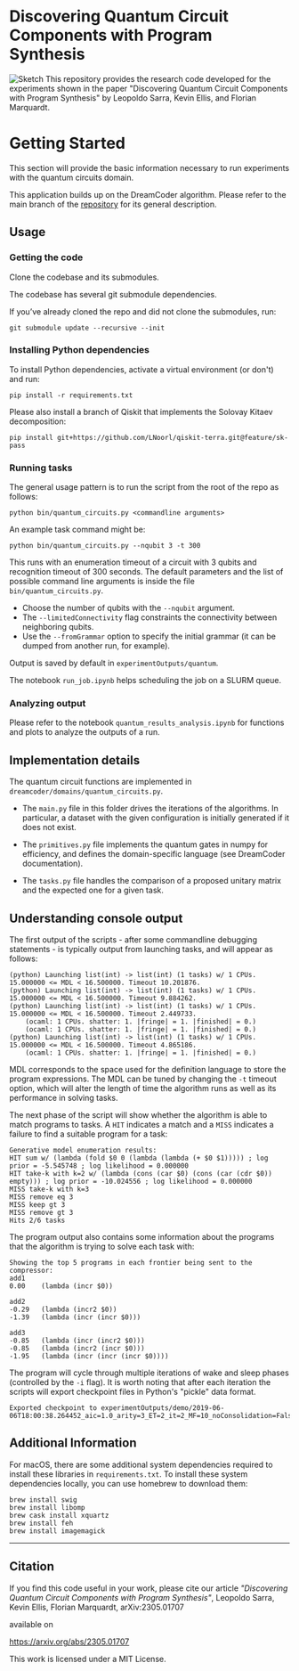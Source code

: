 # Discovering Quantum Circuit Components with Program Synthesis

![Sketch](figures/algorithm_sketch.png)
This repository provides the research code developed for the experiments shown in the paper "Discovering Quantum Circuit Components with Program Synthesis" by Leopoldo Sarra, Kevin Ellis, and Florian Marquardt.


# Getting Started

This section will provide the basic information necessary to run experiments with the quantum circuits domain.

This application builds up on the DreamCoder algorithm. Please refer to the main branch of the [repository](https://github.com/ellisk42/ec) for its general description.

## Usage

### Getting the code

Clone the codebase and its submodules.

The codebase has several git submodule dependencies.

If you’ve already cloned the repo and did not clone the submodules, run:
```
git submodule update --recursive --init
```

### Installing Python dependencies

To install Python dependencies, activate a virtual environment (or don't) and run:
```
pip install -r requirements.txt
```
Please also install a branch of Qiskit that implements the Solovay Kitaev decomposition:
```
pip install git+https://github.com/LNoorl/qiskit-terra.git@feature/sk-pass
```

### Running tasks

The general usage pattern is to run the script from the root of the repo as follows:
```
python bin/quantum_circuits.py <commandline arguments>
```

An example task command might be:
```
python bin/quantum_circuits.py --nqubit 3 -t 300
```
This runs with an enumeration timeout of a circuit with 3 qubits and recognition timeout of 300 seconds.
The default parameters and the list of possible command line arguments is inside the file `bin/quantum_circuits.py`.
- Choose the number of qubits with the `--nqubit` argument.
- The `--limitedConnectivity` flag constraints the connectivity between neighboring qubits.
- Use the `--fromGrammar` option to specify the initial grammar (it can be dumped from another run, for example).

Output is saved by default in `experimentOutputs/quantum`.

The notebook `run_job.ipynb` helps scheduling the job on a SLURM queue.


### Analyzing output

Please refer to the notebook `quantum_results_analysis.ipynb` for functions and plots to analyze the outputs of a run.

## Implementation details
The quantum circuit functions are implemented in `dreamcoder/domains/quantum_circuits.py`.

- The `main.py` file in this folder drives the iterations of the algorithms.
In particular, a dataset with the given configuration is initially generated if it does not exist. 

- The `primitives.py` file implements the quantum gates in numpy for efficiency, and defines the domain-specific language (see DreamCoder documentation).

- The `tasks.py` file handles the comparison of a proposed unitary matrix and the expected one for a given task.

## Understanding console output

The first output of the scripts - after some commandline debugging statements - is typically output from launching tasks, and will appear as follows:
```
(python) Launching list(int) -> list(int) (1 tasks) w/ 1 CPUs. 15.000000 <= MDL < 16.500000. Timeout 10.201876.
(python) Launching list(int) -> list(int) (1 tasks) w/ 1 CPUs. 15.000000 <= MDL < 16.500000. Timeout 9.884262.
(python) Launching list(int) -> list(int) (1 tasks) w/ 1 CPUs. 15.000000 <= MDL < 16.500000. Timeout 2.449733.
	(ocaml: 1 CPUs. shatter: 1. |fringe| = 1. |finished| = 0.)
	(ocaml: 1 CPUs. shatter: 1. |fringe| = 1. |finished| = 0.)
(python) Launching list(int) -> list(int) (1 tasks) w/ 1 CPUs. 15.000000 <= MDL < 16.500000. Timeout 4.865186.
	(ocaml: 1 CPUs. shatter: 1. |fringe| = 1. |finished| = 0.)
```
MDL corresponds to the space used for the definition language to store the program expressions. The MDL can be tuned by changing the `-t` timeout option, which will alter the length of time the algorithm runs as well as its performance in solving tasks.

The next phase of the script will show whether the algorithm is able to match programs to tasks. A `HIT` indicates a match and  a `MISS` indicates a failure to find a suitable program for a task:
```
Generative model enumeration results:
HIT sum w/ (lambda (fold $0 0 (lambda (lambda (+ $0 $1))))) ; log prior = -5.545748 ; log likelihood = 0.000000
HIT take-k with k=2 w/ (lambda (cons (car $0) (cons (car (cdr $0)) empty))) ; log prior = -10.024556 ; log likelihood = 0.000000
MISS take-k with k=3
MISS remove eq 3
MISS keep gt 3
MISS remove gt 3
Hits 2/6 tasks
```

The program output also contains some information about the programs that the algorithm is trying to solve each task with:
```
Showing the top 5 programs in each frontier being sent to the compressor:
add1
0.00    (lambda (incr $0))

add2
-0.29   (lambda (incr2 $0))
-1.39   (lambda (incr (incr $0)))

add3
-0.85   (lambda (incr (incr2 $0)))
-0.85   (lambda (incr2 (incr $0)))
-1.95   (lambda (incr (incr (incr $0))))
```

The program will cycle through multiple iterations of wake and sleep phases (controlled by the `-i` flag). It is worth noting that after each iteration the scripts will export checkpoint files in Python's "pickle" data format.
```
Exported checkpoint to experimentOutputs/demo/2019-06-06T18:00:38.264452_aic=1.0_arity=3_ET=2_it=2_MF=10_noConsolidation=False_pc=30.0_RW=False_solver=ocaml_STM=True_L=1.0_TRR=default_K=2_topkNotMAP=False_rec=False.pickle
```


## Additional Information



For macOS, there are some additional system dependencies required to install these libraries in `requirements.txt`. To install these system dependencies locally, you can use homebrew to download them:
```
brew install swig
brew install libomp
brew cask install xquartz
brew install feh
brew install imagemagick
```


---
## Citation
If you find this code useful in your work, please cite our article
_"Discovering Quantum Circuit Components with Program Synthesis"_, Leopoldo Sarra, Kevin Ellis, Florian Marquardt, arXiv:2305.01707

available on

https://arxiv.org/abs/2305.01707

This work is licensed under a MIT License.